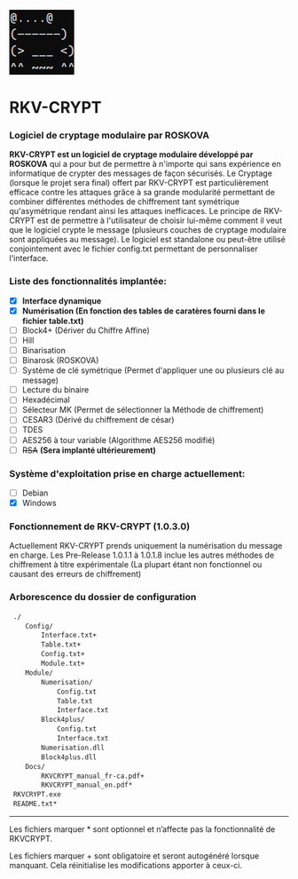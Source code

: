 ![Logo](https://raw.githubusercontent.com/Roskova/RKV-CRYPT/main/logo.png)
# RKV-CRYPT
### Logiciel de cryptage modulaire par ROSKOVA
**RKV-CRYPT est un logiciel de cryptage modulaire développé par ROSKOVA** qui a pour but de permettre à n'importe qui sans expérience en informatique de crypter des messages de façon sécurisés. Le Cryptage (lorsque le projet sera final) offert par RKV-CRYPT est particulièrement efficace contre les attaques grâce à sa grande modularité permettant de combiner différentes méthodes de chiffrement tant symétrique qu'asymétrique rendant ainsi les attaques inefficaces. Le principe de RKV-CRYPT est de permettre à l'utilisateur de choisir lui-même comment il veut que le logiciel crypte le message (plusieurs couches de cryptage modulaire sont appliquées au message). Le logiciel est standalone ou peut-être utilisé conjointement avec le fichier config.txt permettant de personnaliser l'interface.

### Liste des fonctionnalités implantée:
- [x] **Interface dynamique**
- [x] **Numérisation (En fonction des tables de caratères fourni dans le fichier table.txt)**
- [ ] Block4+ (Dériver du Chiffre Affine)
- [ ] Hill 
- [ ] Binarisation
- [ ] Binarosk (ROSKOVA)
- [ ] Système de clé symétrique (Permet d'appliquer une ou plusieurs clé au message)
- [ ] Lecture du binaire
- [ ] Hexadécimal
- [ ] Sélecteur MK (Permet de sélectionner la Méthode de chiffrement)
- [ ] CESAR3 (Dérivé du chiffrement de césar)
- [ ] TDES
- [ ] AES256 à tour variable (Algorithme AES256 modifié)
- [ ] ~~RSA~~ **(Sera implanté ultérieurement)**

### Système d'exploitation prise en charge actuellement:
- [ ] Debian
- [X] Windows

### Fonctionnement de RKV-CRYPT (1.0.3.0)
Actuellement RKV-CRYPT prends uniquement la numérisation du message en charge. Les Pre-Release 1.0.1.1 à 1.0.1.8 inclue les autres méthodes de chiffrement à titre expérimentale (La plupart étant non fonctionnel ou causant des erreurs de chiffrement)

### Arborescence du dossier de configuration 
```txt
 ./
	Config/
		Interface.txt+
		Table.txt+
		Config.txt+
		Module.txt+
	Module/
		Numerisation/
			Config.txt
			Table.txt
			Interface.txt
		Block4plus/
			Config.txt
			Interface.txt
		Numerisation.dll
		Block4plus.dll
	Docs/
		RKVCRYPT_manual_fr-ca.pdf+
		RKVCRYPT_manual_en.pdf*
 RKVCRYPT.exe
 README.txt*
```
______________________________________________________________________

Les fichiers marquer * sont optionnel et n’affecte pas la fonctionnalité de RKVCRYPT.

Les fichiers marquer + sont obligatoire et seront autogénéré lorsque manquant. Cela réinitialise les modifications apporter à ceux-ci.
